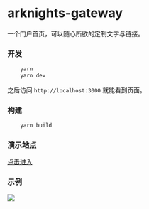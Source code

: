 # arknights-gateway

一个门户首页，可以随心所欲的定制文字与链接。

### 开发
```bash
    yarn
    yarn dev
```
之后访问 `http://localhost:3000` 就能看到页面。

### 构建
```bash
    yarn build
```

### 演示站点
[点击进入](http://fz6m.github.io/arknights-gateway/)

### 示例
![](https://cdn.jsdelivr.net/gh/fz6m/Private-picgo@moe/img/20200905025628.jpg)